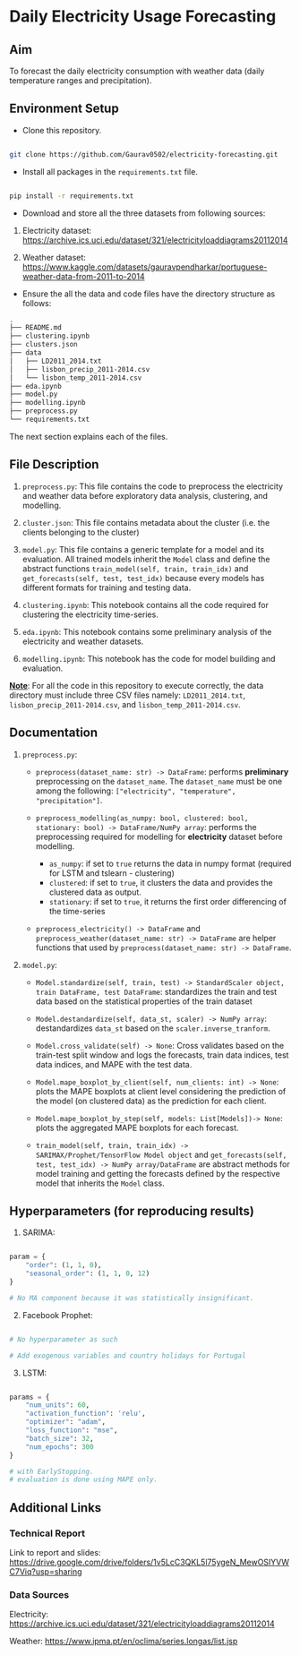 # Daily Electricity Usage Forecasting

## Aim
To forecast the daily electricity consumption with weather data (daily temperature ranges and precipitation).

## Environment Setup

- Clone this repository.

```bash

git clone https://github.com/Gaurav0502/electricity-forecasting.git

```

- Install all packages in the ```requirements.txt``` file.

```bash

pip install -r requirements.txt

```

- Download and store all the three datasets from following sources:

1. Electricity dataset: https://archive.ics.uci.edu/dataset/321/electricityloaddiagrams20112014

2. Weather dataset: https://www.kaggle.com/datasets/gauravpendharkar/portuguese-weather-data-from-2011-to-2014

- Ensure the all the data and code files have the directory structure as follows:

```bash
.
├── README.md
├── clustering.ipynb
├── clusters.json
├── data
│   ├── LD2011_2014.txt
│   ├── lisbon_precip_2011-2014.csv
│   └── lisbon_temp_2011-2014.csv
├── eda.ipynb
├── model.py
├── modelling.ipynb
├── preprocess.py
└── requirements.txt

```

The next section explains each of the files.

## File Description
1. ``preprocess.py``: This file contains the code to preprocess the electricity and weather data before exploratory data analysis, clustering, and modelling.

2. ``cluster.json``: This file contains metadata about the cluster (i.e. the clients belonging to the cluster)

3. ```model.py```: This file contains a generic template for a model and its evaluation. All trained models inherit the ```Model``` class and define the abstract functions ```train_model(self, train, train_idx)``` and ```get_forecasts(self, test, test_idx)``` because every models has different formats for training and testing data.

4. ```clustering.ipynb```: This notebook contains all the code required for clustering the electricity time-series.

5. ```eda.ipynb```: This notebook contains some preliminary analysis of the electricity and weather datasets.

6. ```modelling.ipynb```: This notebook has the code for model building and evaluation.

<b><u>Note</u></b>: For all the code in this repository to execute correctly, the data directory must include three CSV files namely: ```LD2011_2014.txt```, ```lisbon_precip_2011-2014.csv```, and ```lisbon_temp_2011-2014.csv```.

## Documentation
1. ```preprocess.py```:
    - ```preprocess(dataset_name: str) -> DataFrame```: performs <b>preliminary</b> preprocessing on the ```dataset_name```. The ```dataset_name``` must be one among the following: ```["electricity", "temperature", "precipitation"]```.

    - ```preprocess_modelling(as_numpy: bool, clustered: bool, stationary: bool) -> DataFrame/NumPy array```: performs the preprocessing required for modelling for <b>electricity</b> dataset before modelling. 

        - ```as_numpy```: if set to ```true``` returns the data in numpy format (required for LSTM and tslearn - clustering)
        - ```clustered```: if set to ```true```, it clusters the data and provides the clustered data as output.
        - ```stationary```: if set to ```true```, it returns the first order differencing of the time-series
    - ```preprocess_electricity() -> DataFrame``` and ```preprocess_weather(dataset_name: str) -> DataFrame``` are helper functions that used by ```preprocess(dataset_name: str) -> DataFrame```.
2. ```model.py```:

    - ```Model.standardize(self, train, test) -> StandardScaler object, train DataFrame, test DataFrame```: standardizes the train and test data based on the statistical properties of the train dataset

    - ```Model.destandardize(self, data_st, scaler) -> NumPy array```: destandardizes ```data_st``` based on the ```scaler.inverse_tranform```.

    - ```Model.cross_validate(self) -> None```: Cross validates based on the train-test split window and logs the forecasts, train data indices, test data indices, and MAPE with the test data.

    - ```Model.mape_boxplot_by_client(self, num_clients: int) -> None```: plots the MAPE boxplots at client level considering the prediction of the model (on clustered data) as the prediction for each client.

    - ```Model.mape_boxplot_by_step(self, models: List[Models])-> None```: plots the aggregated MAPE boxplots for each forecast.

    - ```train_model(self, train, train_idx) -> SARIMAX/Prophet/TensorFlow Model object``` and ```get_forecasts(self, test, test_idx) -> NumPy array/DataFrame``` are abstract methods for model training and getting the forecasts defined by the respective model that inherits the ```Model``` class.

## Hyperparameters (for reproducing results)

1. SARIMA:

```py

param = {
    "order": (1, 1, 0), 
    "seasonal_order": (1, 1, 0, 12)
}

# No MA component because it was statistically insignificant.

```

2. Facebook Prophet:

```py

# No hyperparameter as such

# Add exogenous variables and country holidays for Portugal

```

3. LSTM:

```py

params = {
    "num_units": 60,
    "activation_function": 'relu',
    "optimizer": "adam",
    "loss_function": "mse",
    "batch_size": 32,
    "num_epochs": 300
}

# with EarlyStopping.
# evaluation is done using MAPE only.

```

## Additional Links

### Technical Report

Link to report and slides: https://drive.google.com/drive/folders/1v5LcC3QKL5l75ygeN_MewOSIYVWC7Viq?usp=sharing

### Data Sources

Electricity: https://archive.ics.uci.edu/dataset/321/electricityloaddiagrams20112014

Weather: https://www.ipma.pt/en/oclima/series.longas/list.jsp
